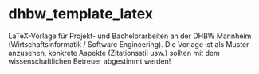 # dhbw_template_latex
LaTeX-Vorlage für Projekt- und Bachelorarbeiten an der DHBW Mannheim (Wirtschaftsinformatik / Software Engineering). Die Vorlage ist als Muster anzusehen, konkrete Aspekte (Zitationsstil usw.) sollten mit dem wissenschaftlichen Betreuer abgestimmt werden!
